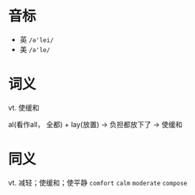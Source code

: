 # 音标

- 英 `/ə'lei/`
- 美 `/ə'le/`

# 词义

vt. 使缓和




al(看作all， 全都) + lay(放置) → 负担都放下了 → 使缓和

# 同义

vt. 减轻；使缓和；使平静
`comfort` `calm` `moderate` `compose`

